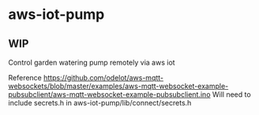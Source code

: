 # aws-iot-pump
## WIP
Control garden watering pump remotely via aws iot

Reference https://github.com/odelot/aws-mqtt-websockets/blob/master/examples/aws-mqtt-websocket-example-pubsubclient/aws-mqtt-websocket-example-pubsubclient.ino
Will need to include secrets.h in aws-iot-pump/lib/connect/secrets.h
